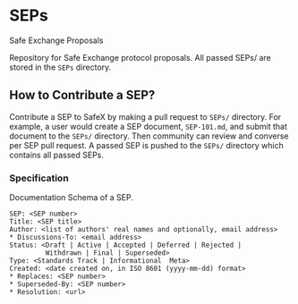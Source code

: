 # SEPs

Safe Exchange Proposals

Repository for Safe Exchange protocol proposals. All passed SEPs/ are stored in the `SEPs` directory.

## How to Contribute a SEP?

Contribute a SEP to SafeX by making a pull request to `SEPs/` directory. For example, a user would create a SEP document, `SEP-101.md`, and submit that document to the `SEPs/` directory. Then community can review and converse per SEP pull request. A passed SEP is pushed to the `SEPs/` directory which contains all passed SEPs.

### Specification

Documentation Schema of a SEP.

```
SEP: <SEP number>
Title: <SEP title>
Author: <list of authors' real names and optionally, email address>
* Discussions-To: <email address>
Status: <Draft | Active | Accepted | Deferred | Rejected |
         Withdrawn | Final | Superseded>
Type: <Standards Track | Informational  Meta>
Created: <date created on, in ISO 8601 (yyyy-mm-dd) format>
* Replaces: <SEP number>
* Superseded-By: <SEP number>
* Resolution: <url>
```
